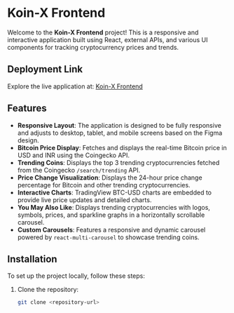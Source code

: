 # Koin-X Frontend

Welcome to the **Koin-X Frontend** project! This is a responsive and interactive application built using React, external APIs, and various UI components for tracking cryptocurrency prices and trends.

## Deployment Link

Explore the live application at: [Koin-X Frontend](https://koin-x-frontend-lovat.vercel.app/)

## Features

- **Responsive Layout**: The application is designed to be fully responsive and adjusts to desktop, tablet, and mobile screens based on the Figma design.
- **Bitcoin Price Display**: Fetches and displays the real-time Bitcoin price in USD and INR using the Coingecko API.
- **Trending Coins**: Displays the top 3 trending cryptocurrencies fetched from the Coingecko `/search/trending` API.
- **Price Change Visualization**: Displays the 24-hour price change percentage for Bitcoin and other trending cryptocurrencies.
- **Interactive Charts**: TradingView BTC-USD charts are embedded to provide live price updates and detailed charts.
- **You May Also Like**: Displays trending cryptocurrencies with logos, symbols, prices, and sparkline graphs in a horizontally scrollable carousel.
- **Custom Carousels**: Features a responsive and dynamic carousel powered by `react-multi-carousel` to showcase trending coins.

## Installation

To set up the project locally, follow these steps:

1. Clone the repository:
   ```bash
   git clone <repository-url>
